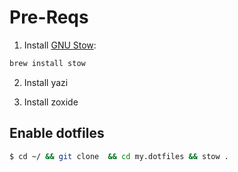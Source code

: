 # Pre-Reqs

1. Install [GNU Stow](https://www.gnu.org/software/stow/manual/stow.html):

```sh
brew install stow
```

2. Install yazi 

3. Install zoxide

## Enable dotfiles

```sh
$ cd ~/ && git clone  && cd my.dotfiles && stow .
```
